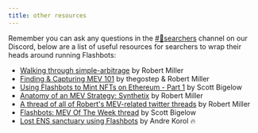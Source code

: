 ```yaml
---
title: other resources
---
```


Remember you can ask any questions in the [#🤖searchers](https://discord.com/invite/7hvTycdNcK) channel on our Discord, below are a list of useful resources for searchers to wrap their heads around running Flashbots:


* [Walking through simple-arbitrage](https://www.youtube.com/watch?v=wn8r674U1B4) by Robert Miller
* [Finding & Capturing MEV 101](https://www.youtube.com/watch?v=70WtsHtFd8Y) by thegostep & Robert Miller
* [Using Flashbots to Mint NFTs on Ethereum - Part 1](https://youtu.be/1ve1YIpDs_I) by Scott Bigelow
* [Anatomy of an MEV Strategy: Synthetix](https://www.bertcmiller.com/2021/09/05/mev-synthetix.html) by Robert Miller
* [A thread of all of Robert's MEV-related twitter threads](https://twitter.com/bertcmiller/status/1402665992422047747?s=20) by Robert Miller
* [Flashbots: MEV Of The Week thread](https://twitter.com/epheph/status/1357089176898969600?s=20) by Scott Bigelow
* [Lost ENS sanctuary using Flashbots](https://twitter.com/andrekorol1/status/1358252320207876104?s=19) by Andre Korol 🔥
